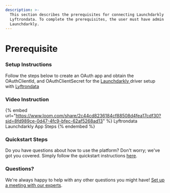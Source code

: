 ```yaml
---
description: >-
  This section describes the prerequisites for connecting Launchdarkly to
  Lyftrondata. To complete the prerequisites, the user must have admin access to
  Launchdarkly.
---
```


# Prerequisite

<mark style="color:blue;"></mark>

### Setup Instructions

Follow the steps below to create an OAuth app and obtain the OAuthClientId, and OAuthClientSecret for the [Launchdarkly](https://www.lyftrondata.com/integration/sales-analytics/launch-darkly/)[ ](https://www.lyftrondata.com/integration/freshdesk/)driver setup with [Lyftrondata](https://www.lyftrondata.com)

### Video Instruction

{% embed url="https://www.loom.com/share/2c44cd8236184cf88508d4fea17cdf30?sid=8fd989ce-0d47-4fc9-bfec-62af5268ad13" %}
Lyftrondata Launchdarkly App Steps
{% endembed %}

### Quickstart Steps

Do you have questions about how to use the platform? Don't worry; we've got you covered. Simply follow the quickstart instructions [here](../../../quickstart-steps.md).

### Questions? <a href="#questions" id="questions"></a>

We're always happy to help with any other questions you might have! [Set up a meeting with our experts](https://www.lyftrondata.com/book-a-meeting/).

